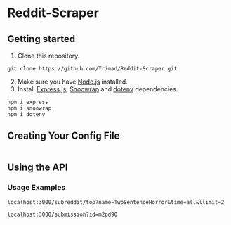 # Reddit-Scraper

## Getting started
1. Clone this repository.
```
git clone https://github.com/Trimad/Reddit-Scraper.git
```
2. Make sure you have [Node.js](http://nodejs.org/) installed.
3. Install [Express.js](https://expressjs.com/), [Snoowrap](https://github.com/not-an-aardvark/snoowrap) and [dotenv](https://www.npmjs.com/package/dotenv) dependencies.
```
npm i express
npm i snoowrap
npm i dotenv
```
## Creating Your Config File
```

```
## Using the API
### Usage Examples
```
localhost:3000/subreddit/top?name=TwoSentenceHorror&time=all&llimit=2
```
```
localhost:3000/submission?id=m2pd90
```
